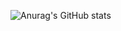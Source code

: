 ![Anurag's GitHub stats](https://github-readme-stats.vercel.app/api?username=jao-carmo&hide=contribs,prs&theme=radical)
